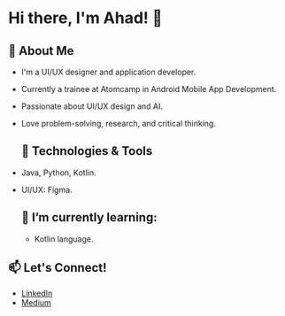 # Hi there, I'm Ahad! 👋

## 🚀 About Me
- I'm a UI/UX designer and application developer.
-  Currently a trainee at Atomcamp in Android Mobile App Development.
-  Passionate about UI/UX design and AI.
- Love problem-solving, research, and critical thinking.

  ## 🔧 Technologies & Tools
- Java, Python, Kotlin.
- UI/UX: Figma.

  ## 🌱 I’m currently learning:
  - Kotlin language.
 
    
## 📫 Let's Connect!
- [LinkedIn](www.linkedin.com/in/ahad-altalhi)
- [Medium]( https://medium.com/@ahadsaad45 )


